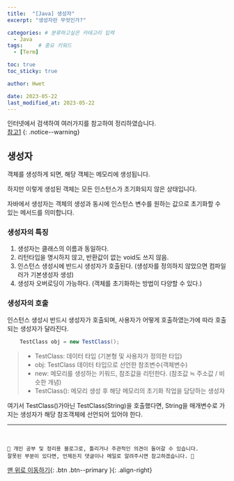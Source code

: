 ```yaml
---
title:  "[Java] 생성자"  
excerpt: "생성자란 무엇인가?"

categories: # 분류하고싶은 카테고리 입력
  - Java
tags:     # 중요 키워드
  - [Term]

toc: true
toc_sticky: true

author: Hwet

date: 2023-05-22
last_modified_at: 2023-05-22
---
```


인터넷에서 검색하여 여러가지를 참고하여 정리하였습니다.    
[참고1](https://wikidocs.net/281)
{: .notice--warning}

## 생성자

객체를 생성하게 되면, 해당 객체는 메모리에 생성됩니다. 

하지만 이렇게 생성된 객체는 모든 인스턴스가 초기화되지 않은 상태입니다.

자바에서 생성자는 객체의 생성과 동시에 인스턴스 변수를 원하는 값으로 초기화할 수 있는 메서드를 의미합니다.

### 생성자의 특징

1. 생성자는 클래스의 이름과 동일하다. 
2. 리턴타입을 명시하지 않고, 반환값이 없는 void도 쓰지 않음.
3. 인스턴스 생성시에 반드시 생성자가 호출된다. (생성자를 정의하지 않았으면 컴파일러가 기본생성자 생성)
4. 생성자 오버로딩이 가능하다. (객체를 초기화하는 방법이 다양할 수 있다.)

### 생성자의 호출

인스턴스 생성시 반드시 생성자가 호출되며, 사용자가 어떻게 호출하였는가에 따라 호출되는 생성자가 달라진다. 

```java
    TestClass obj = new TestClass();
```

> - TestClass: 데이터 타입 (기본형 및 사용자가 정의한 타입)
> - obj: TestClass 데이터 타입으로 선언한 참조변수(객체변수)
> - new: 메모리를 생성하는 키워드, 참조값을 리턴한다. (참조값 ≒ 주소값 / 비슷한 개념)
> - TestClass(): 메모리 생성 후 해당 메모리의 초기화 작업을 담당하는 생성자

여기서 TestClass()가아닌 TestClass(String)을 호출했다면, String을 매개변수로 가지는 생성자가 해당 참조객체에 선언되어 있어야 한다.




***
<br>
    
    📢 개인 공부 및 정리용 블로그로, 틀리거나 주관적인 의견이 들어갈 수 있습니다.
    잘못된 부분이 있다면, 언제든지 댓글이나 메일로 알려주시면 참고하겠습니다. 🔔

[맨 위로 이동하기](#){: .btn .btn--primary }{: .align-right}